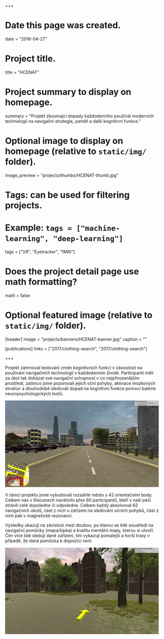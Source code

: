+++
# Date this page was created.
date = "2016-04-27"

# Project title.
title = "HCENAT"

# Project summary to display on homepage.
summary = "Projekt zkoumajcí dopady každodenního používáí moderních technologií na navigační strategie, paměť a další kognitivní funkce."

# Optional image to display on homepage (relative to `static/img/` folder).
image_preview = "projects/thumbs/HCENAT-thumb.jpg"

# Tags: can be used for filtering projects.
# Example: `tags = ["machine-learning", "deep-learning"]`
tags = ["VR", "Eyetracker", "fMRI"]

# Does the project detail page use math formatting?
math = false

# Optional featured image (relative to `static/img/` folder).
[header]
image = "projects/banners/HCENAT-banner.jpg"
caption = ""

[publications]
links = ["2017/clothing-search",
        "2017/clothing-search"]

+++

Projekt zahrnoval testování změn kognitivních funkcí v závoslosti na používání navigačních technologií v každodenním životě. Participanti měli za úkol tak dokázat své navigační schopnost v co nejpřirozenějším prostředí, zatímco jsme pozorovali jejich oční pohyby, aktivace mozkových struktur a dlouhodobě sledovali dopad na kognitivní funkce pomocí baterie neuropsychologických testů. 

![](/img/projects/specs/HCENAT/hcenat-map.jpg)

V rámci projektu jsme vybudovali rozsáhlé město s 42 orientačními body. Celkem nás v Klecanech navštívilo přes 60 participantů, kteří v naší péči strávili celé dopoledne či odpoledne. Celkem každý absolvoval 62 navigačních úkolů, část z nich u zařízení na sledování očních pohybů, část z nich pak v magnetické rezonanci.

Výsledky ukazují na závislost mezi doubou, po kterou se lidé soustředí na navigační pomůcky (mapa/šipka) a kvalitu mentální mapy, kterou si utvoří. Čím více lidé sledují dané zařízení, tím vykazují pomalejší a horší trasy v případě, že daná pomůcka k dispozici není.

![](/img/projects/specs/HCENAT/hcenat-arrow.jpg)
